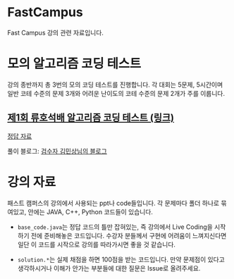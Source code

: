 # FastCampus
Fast Campus 강의 관련 자료입니다.

# 모의 알고리즘 코딩 테스트
강의 종반까지 총 3번의 모의 코딩 테스트를 진행합니다. 각 대회는 5문제, 5시간이며 일반 코테 수준의 문제 3개와 어려운 난이도의 코테 수준의 문제 2개가 주를 이룹니다.

## [제1회 류호석배 알고리즘 코딩 테스트 (링크)](https://www.acmicpc.net/contest/view/557)
[정답 자료](https://github.com/rhs0266/FastCampus/tree/first_round/%EB%A5%98%ED%98%B8%EC%84%9D%EB%B0%B0%20%EC%95%8C%EA%B3%A0%EB%A6%AC%EC%A6%98%20%EC%BD%94%EB%94%A9%20%ED%85%8C%EC%8A%A4%ED%8A%B8/%EC%A0%9C1%ED%9A%8C)

풀이 블로그: [검수자 김민상님의 블로그](https://ssu-gongdoli.tistory.com/113)

# 강의 자료
패스트 캠퍼스의 강의에서 사용되는 ppt나 code들입니다. 각 문제마다 폴더 하나로 묶여있고, 안에는 JAVA, C++, Python 코드들이 있습니다.

- `base_code.java`는 정답 코드의 틀만 잡혀있는, 즉 강의에서 Live Coding을 시작하기 전에 준비해놓은 코드입니다. 수강자 분들께서 구현에 어려움이 느껴지신다면 일단 이 코드를 시작으로 강의를 따라가시면 좋을 것 같습니다.

- `solution.*`는 실제 채점을 하면 100점을 받는 코드입니다. 만약 문제점이 있다고 생각하시거나 이해가 안가는 부분들에 대한 질문은 Issue로 올려주세요.
